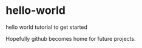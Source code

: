 # hello-world
hello world tutorial to get started

Hopefully github becomes home for future projects.
